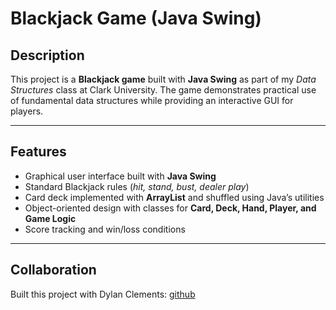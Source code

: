 # Blackjack Game (Java Swing)

## Description
This project is a **Blackjack game** built with **Java Swing** as part of my *Data Structures* class at Clark University.
The game demonstrates practical use of fundamental data structures while providing an interactive GUI for players. 

---

## Features
- Graphical user interface built with **Java Swing**
- Standard Blackjack rules (*hit, stand, bust, dealer play*)
- Card deck implemented with **ArrayList** and shuffled using Java’s utilities
- Object-oriented design with classes for **Card, Deck, Hand, Player, and Game Logic**
- Score tracking and win/loss conditions

---

## Collaboration
Built this project with Dylan Clements: [github](https://github.com/dylanclements7)
